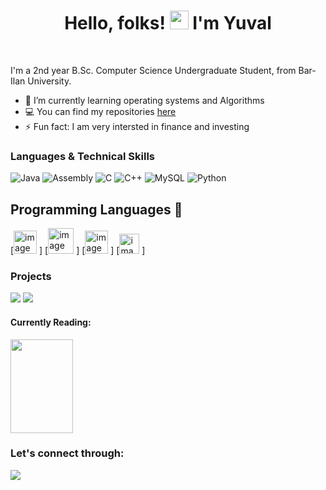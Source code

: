 <h1 align="center">Hello, folks! <img src="https://raw.githubusercontent.com/MartinHeinz/MartinHeinz/master/wave.gif" width="30px">
  I'm Yuval</h1>
<br>


I'm a 2nd year B.Sc. Computer Science Undergraduate Student, from Bar-Ilan University. 



- 🌱 I’m currently learning operating systems and Algorithms
- 💻 You can find my repositories [here](https://github.com/YuvalKorenfeld?tab=repositories)
- ⚡ Fun fact: I am very intersted in finance and investing


### Languages & Technical Skills

![Java](https://img.shields.io/badge/Java-ED8B00?style=for-the-badge&logo=java&logoColor=white)
![Assembly](https://img.shields.io/badge/Assembly-ED8B00?style=for-the-badge&logo=java&logoColor=white)
![C](https://img.shields.io/badge/C-00599C?style=for-the-badge&logo=c&logoColor=white)
![C++](https://img.shields.io/badge/c++-%2300599C.svg?style=for-the-badge&logo=c%2B%2B&logoColor=white)
![MySQL](https://img.shields.io/badge/mysql-%2300f.svg?style=for-the-badge&logo=mysql&logoColor=white)
![Python](https://img.shields.io/badge/Python-FFD43B?style=for-the-badge&logo=python&logoColor=blue)

## Programming Languages 🚀
[<img width="37" alt="image" src="https://user-images.githubusercontent.com/75027826/226172040-d2eec93b-2bff-44b6-9cc4-300d8c37abcc.png">
]
[<img width="41" alt="image" src="https://user-images.githubusercontent.com/75027826/226172053-b2844b97-bda7-4e6f-a7ed-1200b842e746.png">
]
[<img width="37" alt="image" src="https://user-images.githubusercontent.com/75027826/226172084-10c4f07b-7526-4618-9665-442d6855f948.png">
]
[<img width="32" alt="image" src="https://user-images.githubusercontent.com/75027826/226172148-057820b1-3c77-4b9e-8909-94cb6e281196.png">
]

### Projects
[![](https://img.shields.io/badge/-%20Multi%20threaded%20KNN%20classifier%20server-000)](https://github.com/YuvalKorenfeld/Multi-threaded-KNN-classifier-server)
[![](https://img.shields.io/badge/-%20Arkanoid%20-000)](https://github.com/YuvalKorenfeld/Arkanoid)


#### Currently Reading:  

<img src="https://m.media-amazon.com/images/W/IMAGERENDERING_521856-T1/images/I/81bsw6fnUiL._AC_UF1000,1000_QL80_.jpg"  width="100" height="150">

### Let's connect through:
<a href="https://www.linkedin.com/in/yuval-korenfeld/"><img src="https://img.icons8.com/color/48/000000/linkedin.png"/></a>
<br>



